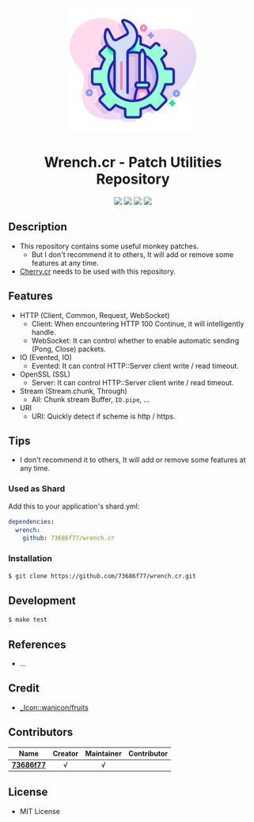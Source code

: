 <div align = "center"><img src="images/icon.png" width="256" height="256" /></div>

<div align = "center">
  <h1>Wrench.cr - Patch Utilities Repository</h1>
</div>

<p align="center">
  <a href="https://crystal-lang.org">
    <img src="https://img.shields.io/badge/built%20with-crystal-000000.svg" /></a>
  <a href="https://travis-ci.org/73686f77/wrench.cr">
    <img src="https://api.travis-ci.org/73686f77/wrench.cr.svg" /></a>
  <a href="https://github.com/73686f77/wrench.cr/releases">
    <img src="https://img.shields.io/github/release/73686f77/wrench.cr.svg" /></a>
  <a href="https://github.com/73686f77/wrench.cr/blob/master/license">
    <img src="https://img.shields.io/github/license/73686f77/wrench.cr.svg"></a>
</p>

## Description

* This repository contains some useful monkey patches.
  * But I don't recommend it to others, It will add or remove some features at any time.
* [Cherry.cr](https://github.com/636f7374/cherry.cr) needs to be used with this repository.

## Features

* HTTP (Client, Common, Request, WebSocket)
  * Client: When encountering HTTP 100 Continue, it will intelligently handle.
  * WebSocket: It can control whether to enable automatic sending (Pong, Close) packets.
* IO (Evented, IO)
  * Evented: It can control HTTP::Server client write / read timeout.
* OpenSSL (SSL)
  * Server: It can control HTTP::Server client write / read timeout.
* Stream (Stream.chunk, Through)
  * All: Chunk stream Buffer, `IO.pipe`, ...
* URI
  * URI: Quickly detect if scheme is http / https.

## Tips

* I don't recommend it to others, It will add or remove some features at any time.

### Used as Shard

Add this to your application's shard.yml:
```yaml
dependencies:
  wrench:
    github: 73686f77/wrench.cr
```

### Installation

```bash
$ git clone https://github.com/73686f77/wrench.cr.git
```

## Development

```bash
$ make test
```

## References

* ...

## Credit

* [\_Icon::wanicon/fruits](https://www.flaticon.com/packs/fruits-and-vegetables-48)

## Contributors

|Name|Creator|Maintainer|Contributor|
|:---:|:---:|:---:|:---:|
|**[73686f77](https://github.com/73686f77)**|√|√||

## License

* MIT License
